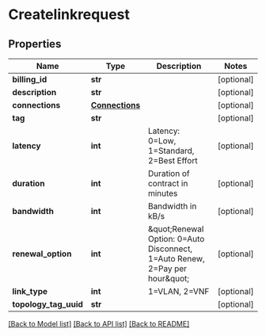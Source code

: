 # Createlinkrequest

## Properties
Name | Type | Description | Notes
------------ | ------------- | ------------- | -------------
**billing_id** | **str** |  | [optional] 
**description** | **str** |  | [optional] 
**connections** | [**Connections**](Connections.md) |  | [optional] 
**tag** | **str** |  | [optional] 
**latency** | **int** | Latency: 0&#x3D;Low, 1&#x3D;Standard, 2&#x3D;Best Effort | [optional] 
**duration** | **int** | Duration of contract in minutes | [optional] 
**bandwidth** | **int** | Bandwidth in kB/s | [optional] 
**renewal_option** | **int** | \&quot;Renewal Option: 0&#x3D;Auto Disconnect, 1&#x3D;Auto Renew, 2&#x3D;Pay per hour\&quot; | [optional] 
**link_type** | **int** | 1&#x3D;VLAN, 2&#x3D;VNF | [optional] 
**topology_tag_uuid** | **str** |  | [optional] 

[[Back to Model list]](../README.md#documentation-for-models) [[Back to API list]](../README.md#documentation-for-api-endpoints) [[Back to README]](../README.md)


